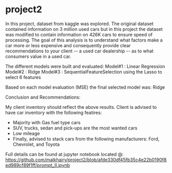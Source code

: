 # project2
In this project, dataset from kaggle was explored. The original dataset contained information on 3 million used cars but in this project the dataset was modified to contain information on 426K cars to ensure speed of processing. The goal of this analysis is to understand what factors make a car more or less expensive and consequently provide clear recommendations to your client -- a used car dealership -- as to what consumers value in a used car.

The different models were built and evaluated: 
  Model#1 : Linear Regression
  Model#2 : Ridge
  Model#3 : SequentialFeatureSelection using the Lasso to select 6 features

Based on each model evaluation (MSE) the final selected model was: Ridge

Conclusion and Recommendations:

My client inventory should reflect the above results. Client is advised to have car inventory with the following featires:

- Majority with Gas fuel type cars
- SUV, trucks, sedan and pick-ups are the most wanted cars
- Low mileage
- Finally, advised to stack cars from the following manufacturers: Ford, Chevrolet, and Toyota

Full details can be found at jupyter notebook located @: https://github.com/malkhairy/project2/blob/afde330df45fb35c4e22b0190f8ed989cf89f1ff/prompt_II.ipynb
